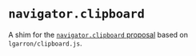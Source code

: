 # `navigator.clipboard`

A shim for the [`navigator.clipboard` proposal](https://github.com/garykac/clipboard/blob/master/clipboard.md) based on `lgarron/clipboard.js`.
